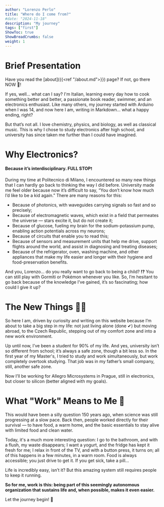 ```yaml
---
author: "Lorenzo Perlo"
title: "Where do I come from?"
#date: "2024-11-18"
description: "My journey"
tags: ["first"]
ShowToc: true
ShowBreadCrumbs: false
weight: 1
---
```


# Brief Presentation

Have you read the [about]({{<ref "/about.md">}}) page? If not, go there NOW 😤!

If yes, well... what can I say? I'm Italian, learning every day how to cook something better and better, a passionate book reader, swimmer, and an electronics enthusiast. Like many others, my journey started with Arduino when I was 14, and now here I am, writing in Markdown... what a happy ending, right?

But that’s not all. I love chemistry, physics, and biology, as well as classical music. This is why I chose to study electronics after high school, and university has since taken me further than I could have imagined.

# Why Electronics?

**Because it’s interdisciplinary. FULL STOP**❗

During my time at Politecnico di Milano, I encountered so many new things that I can hardly go back to thinking the way I did before. University made me feel older because now it’s difficult to say, “You don’t know how much I’d like to be a kid again.” There are many reasons for this:

- Because of photonics, with waveguides carrying signals so fast and so precisely;
- Because of electromagnetic waves, which exist in a field that permeates the universe — stars excite it, but do not create it;
- Because of glucose, fueling my brain for the sodium-potassium pump, enabling action potentials across my neurons;
- Because of circuits that enable you to read this;
- Because of sensors and measurement units that help me drive, support flights around the world, and assist in diagnosing and treating diseases;
- Because of the refrigerator, oven, washing machine, and other appliances that make my life easier and longer with their hygiene and food-preservation benefits.

And you, Lorenzo... do you really want to go back to being a child? **!?** You can still play with Gormiti or Pokémon whenever you like. So, I’m hesitant to go back because of the knowledge I’ve gained, it’s so fascinating; how could I give it up?

# The New Things 🏋️‍♂️

So here I am, driven by curiosity and writing on this website because I’m about to take a big step in my life: not just living alone (done ✔) but moving abroad, to the Czech Republic, stepping out of my comfort zone and into a new work environment.

Up until now, I’ve been a student for 90% of my life. And yes, university isn’t so different from school; it’s always a safe zone, though a bit less so. In the first year of my Master's, I tried to study and work simultaneously, but work completely overtook studying. That job was in my father’s small company, still, another safe zone.

Now I’ll be working for Allegro Microsystems in Prague, still in electronics, but closer to silicon (better aligned with my goals).

# What "Work" Means to Me 👷

This would have been a silly question 150 years ago, when science was still progressing at a slow pace. Back then, people worked directly for their survival — to have food, a warm home, and the basic essentials to stay alive with limited food and clean water.

Today, it's a much more interesting question: I go to the bathroom, and with a flush, my waste disappears; I want a yogurt, and the fridge has kept it fresh for me; I relax in front of the TV, and with a button press, it turns on; all of this happens in a few minutes, in a warm room. Food is always accessible; you just drive to get it. If you get sick, take a pill...

Life is incredibly easy, isn’t it? But this amazing system still requires people to keep it running.

**So for me, work is this: being part of this seemingly autonomous organization that sustains life and, when possible, makes it even easier.** 

Let the journey begin! 🗽


